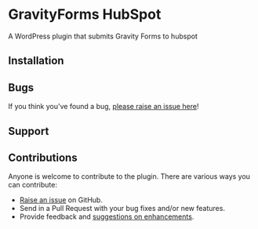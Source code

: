 GravityForms HubSpot
==============

A WordPress plugin that submits Gravity Forms to hubspot

Installation
------------


Bugs
----
If you think you've found a bug, [please raise an issue here](https://github.com/danharper83/gravityformshubspot/issues)!

Support
-------


Contributions
-------------
Anyone is welcome to contribute to the plugin. There are various ways you can contribute:

* [Raise an issue](https://github.com/danharper83/gravityformshubspot/issues) on GitHub.
* Send in a Pull Request with your bug fixes and/or new features.
* Provide feedback and [suggestions on enhancements](https://github.com/danharper83/gravityformshubspot/issues).
